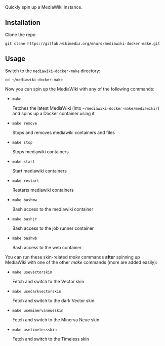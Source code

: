Quickly spin up a MediaWiki instance.

## Installation 

Clone the repo:

    git clone https://gitlab.wikimedia.org/mhurd/mediawiki-docker-make.git

## Usage

Switch to the `mediawiki-docker-make` directory:

    cd ~/mediawiki-docker-make

Now you can spin up the MediaWiki with any of the following commands:

-   ```
    make
     ```
    Fetches the latest MediaWiki (into `~/mediawiki-docker-make/mediawiki/`) and spins up a Docker container using it
-   ```
    make remove
     ```
    Stops and removes mediawiki containers and files
-   ```
    make stop
     ```
    Stops mediawiki containers
-   ```
    make start
     ```
    Start mediawiki containers
-   ```
    make restart
     ```
    Restarts mediawiki containers
-   ```
    make bashmw
     ```
    Bash access to the mediawiki container
-   ```
    make bashjr
     ```
    Bash access to the job runner container
-   ```
    make bashwb
     ```
    Bash access to the web container

You can run these skin-related *make* commands **after** spinning up MediaWiki with one of the other *make* commands (more are added easily):

-   ```
    make usevectorskin
     ```
    Fetch and switch to the Vector skin
-   ```
    make usedarkvectorskin
     ```
    Fetch and switch to the dark Vector skin
-   ```
    make useminervaneueskin
     ```
    Fetch and switch to the Minerva Neue skin
-   ```
    make usetimelessskin
     ```
    Fetch and switch to the Timeless skin